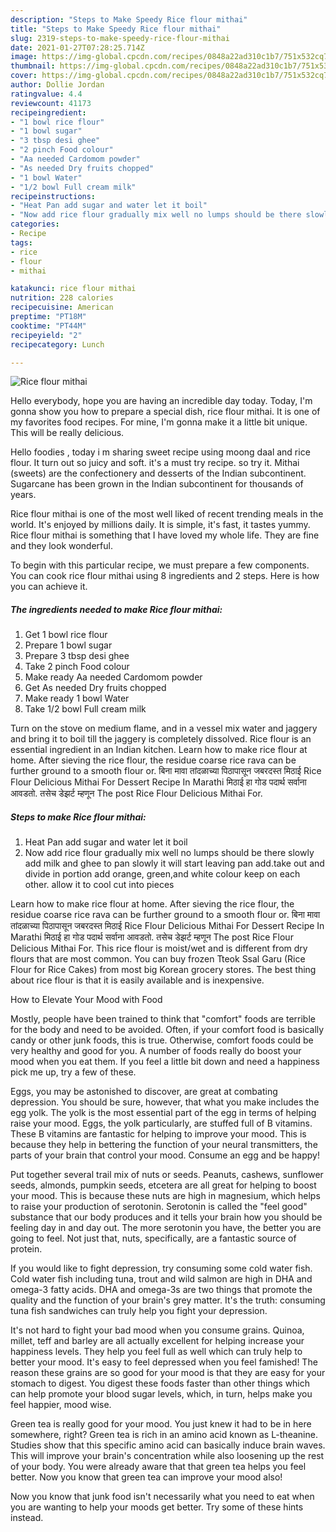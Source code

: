 ```yaml
---
description: "Steps to Make Speedy Rice flour mithai"
title: "Steps to Make Speedy Rice flour mithai"
slug: 2319-steps-to-make-speedy-rice-flour-mithai
date: 2021-01-27T07:28:25.714Z
image: https://img-global.cpcdn.com/recipes/0848a22ad310c1b7/751x532cq70/rice-flour-mithai-recipe-main-photo.jpg
thumbnail: https://img-global.cpcdn.com/recipes/0848a22ad310c1b7/751x532cq70/rice-flour-mithai-recipe-main-photo.jpg
cover: https://img-global.cpcdn.com/recipes/0848a22ad310c1b7/751x532cq70/rice-flour-mithai-recipe-main-photo.jpg
author: Dollie Jordan
ratingvalue: 4.4
reviewcount: 41173
recipeingredient:
- "1 bowl rice flour"
- "1 bowl sugar"
- "3 tbsp desi ghee"
- "2 pinch Food colour"
- "Aa needed Cardomom powder"
- "As needed Dry fruits chopped"
- "1 bowl Water"
- "1/2 bowl Full cream milk"
recipeinstructions:
- "Heat Pan add sugar and water let it boil"
- "Now add rice flour gradually mix well no lumps should be there slowly add milk and ghee to pan slowly it will start leaving pan add.take out and divide in portion add orange, green,and white colour keep on each other. allow it to cool cut into pieces"
categories:
- Recipe
tags:
- rice
- flour
- mithai

katakunci: rice flour mithai 
nutrition: 228 calories
recipecuisine: American
preptime: "PT18M"
cooktime: "PT44M"
recipeyield: "2"
recipecategory: Lunch

---
```



![Rice flour mithai](https://img-global.cpcdn.com/recipes/0848a22ad310c1b7/751x532cq70/rice-flour-mithai-recipe-main-photo.jpg)

Hello everybody, hope you are having an incredible day today. Today, I'm gonna show you how to prepare a special dish, rice flour mithai. It is one of my favorites food recipes. For mine, I'm gonna make it a little bit unique. This will be really delicious.

Hello foodies , today i m sharing sweet recipe using moong daal and rice flour. It turn out so juicy and soft. it&#39;s a must try recipe. so try it. Mithai (sweets) are the confectionery and desserts of the Indian subcontinent. Sugarcane has been grown in the Indian subcontinent for thousands of years.

Rice flour mithai is one of the most well liked of recent trending meals in the world. It's enjoyed by millions daily. It is simple, it's fast, it tastes yummy. Rice flour mithai is something that I have loved my whole life. They are fine and they look wonderful.


To begin with this particular recipe, we must prepare a few components. You can cook rice flour mithai using 8 ingredients and 2 steps. Here is how you can achieve it.

<!--inarticleads1-->

##### The ingredients needed to make Rice flour mithai:

1. Get 1 bowl rice flour
1. Prepare 1 bowl sugar
1. Prepare 3 tbsp desi ghee
1. Take 2 pinch Food colour
1. Make ready Aa needed Cardomom powder
1. Get As needed Dry fruits chopped
1. Make ready 1 bowl Water
1. Take 1/2 bowl Full cream milk


Turn on the stove on medium flame, and in a vessel mix water and jaggery and bring it to boil till the jaggery is completely dissolved. Rice flour is an essential ingredient in an Indian kitchen. Learn how to make rice flour at home. After sieving the rice flour, the residue coarse rice rava can be further ground to a smooth flour or. बिना मावा तांदळाच्या पिठापासून जबरदस्त मिठाई Rice Flour Delicious Mithai For Dessert Recipe In Marathi मिठाई हा गोड पदार्थ सर्वाना आवडतो. तसेच डेझर्ट म्हणून The post Rice Flour Delicious Mithai For. 

<!--inarticleads2-->

##### Steps to make Rice flour mithai:

1. Heat Pan add sugar and water let it boil
1. Now add rice flour gradually mix well no lumps should be there slowly add milk and ghee to pan slowly it will start leaving pan add.take out and divide in portion add orange, green,and white colour keep on each other. allow it to cool cut into pieces


Learn how to make rice flour at home. After sieving the rice flour, the residue coarse rice rava can be further ground to a smooth flour or. बिना मावा तांदळाच्या पिठापासून जबरदस्त मिठाई Rice Flour Delicious Mithai For Dessert Recipe In Marathi मिठाई हा गोड पदार्थ सर्वाना आवडतो. तसेच डेझर्ट म्हणून The post Rice Flour Delicious Mithai For. This rice flour is moist/wet and is different from dry flours that are most common. You can buy frozen Tteok Ssal Garu (Rice Flour for Rice Cakes) from most big Korean grocery stores. The best thing about rice flour is that it is easily available and is inexpensive. 

How to Elevate Your Mood with Food


Mostly, people have been trained to think that "comfort" foods are terrible for the body and need to be avoided. Often, if your comfort food is basically candy or other junk foods, this is true. Otherwise, comfort foods could be very healthy and good for you. A number of foods really do boost your mood when you eat them. If you feel a little bit down and need a happiness pick me up, try a few of these.

Eggs, you may be astonished to discover, are great at combating depression. You should be sure, however, that what you make includes the egg yolk. The yolk is the most essential part of the egg in terms of helping raise your mood. Eggs, the yolk particularly, are stuffed full of B vitamins. These B vitamins are fantastic for helping to improve your mood. This is because they help in bettering the function of your neural transmitters, the parts of your brain that control your mood. Consume an egg and be happy!

Put together several trail mix of nuts or seeds. Peanuts, cashews, sunflower seeds, almonds, pumpkin seeds, etcetera are all great for helping to boost your mood. This is because these nuts are high in magnesium, which helps to raise your production of serotonin. Serotonin is called the "feel good" substance that our body produces and it tells your brain how you should be feeling day in and day out. The more serotonin you have, the better you are going to feel. Not just that, nuts, specifically, are a fantastic source of protein.

If you would like to fight depression, try consuming some cold water fish. Cold water fish including tuna, trout and wild salmon are high in DHA and omega-3 fatty acids. DHA and omega-3s are two things that promote the quality and the function of your brain's grey matter. It's the truth: consuming tuna fish sandwiches can truly help you fight your depression. 

It's not hard to fight your bad mood when you consume grains. Quinoa, millet, teff and barley are all actually excellent for helping increase your happiness levels. They help you feel full as well which can truly help to better your mood. It's easy to feel depressed when you feel famished! The reason these grains are so good for your mood is that they are easy for your stomach to digest. You digest these foods faster than other things which can help promote your blood sugar levels, which, in turn, helps make you feel happier, mood wise.

Green tea is really good for your mood. You just knew it had to be in here somewhere, right? Green tea is rich in an amino acid known as L-theanine. Studies show that this specific amino acid can basically induce brain waves. This will improve your brain's concentration while also loosening up the rest of your body. You were already aware that that green tea helps you feel better. Now you know that green tea can improve your mood also!

Now you know that junk food isn't necessarily what you need to eat when you are wanting to help your moods get better. Try  some  of  these  hints  instead.

